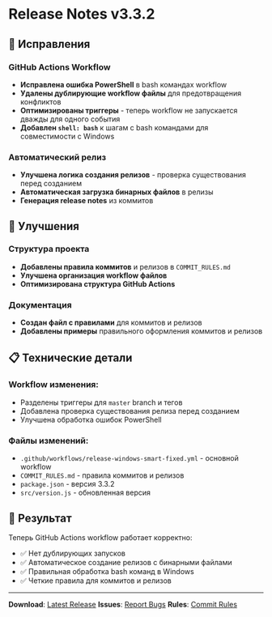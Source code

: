 # Release Notes v3.3.2

## 🐛 Исправления

### GitHub Actions Workflow
- **Исправлена ошибка PowerShell** в bash командах workflow
- **Удалены дублирующие workflow файлы** для предотвращения конфликтов
- **Оптимизированы триггеры** - теперь workflow не запускается дважды для одного события
- **Добавлен `shell: bash`** к шагам с bash командами для совместимости с Windows

### Автоматический релиз
- **Улучшена логика создания релизов** - проверка существования перед созданием
- **Автоматическая загрузка бинарных файлов** в релизы
- **Генерация release notes** из коммитов

## 🔧 Улучшения

### Структура проекта
- **Добавлены правила коммитов** и релизов в `COMMIT_RULES.md`
- **Улучшена организация workflow файлов**
- **Оптимизирована структура GitHub Actions**

### Документация
- **Создан файл с правилами** для коммитов и релизов
- **Добавлены примеры** правильного оформления коммитов и релизов

## 📋 Технические детали

### Workflow изменения:
- Разделены триггеры для `master` branch и тегов
- Добавлена проверка существования релиза перед созданием
- Улучшена обработка ошибок PowerShell

### Файлы изменений:
- `.github/workflows/release-windows-smart-fixed.yml` - основной workflow
- `COMMIT_RULES.md` - правила коммитов и релизов
- `package.json` - версия 3.3.2
- `src/version.js` - обновленная версия

## 🚀 Результат

Теперь GitHub Actions workflow работает корректно:
- ✅ Нет дублирующих запусков
- ✅ Автоматическое создание релизов с бинарными файлами
- ✅ Правильная обработка bash команд в Windows
- ✅ Четкие правила для коммитов и релизов

---

**Download**: [Latest Release](https://github.com/alwdis/Tracker/releases/latest)
**Issues**: [Report Bugs](https://github.com/alwdis/Tracker/issues)
**Rules**: [Commit Rules](COMMIT_RULES.md)
